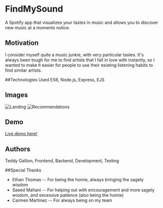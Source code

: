 # FindMySound

A Spotify app that visualizes your tastes in music and allows you to discover new music at a moments notice.

## Motivation
I consider myself quite a music junkie, with very particular tastes. It's always been tough for me to find artists that I fall in love with instantly, so I wanted to make it easier for people to use their existing listening habits to find similar artists.

##Technologies Used
ES6, Node.js, Express, EJS

## Images
![Landing](https://imgur.com/YDB60EJ.png)
![Recommendations](https://imgur.com/QPhtSb4.png)

## Demo
[Live demo here!](https://findmysound.herokuapp.com "Find My Sound")
## Authors

Teddy Gallion, Frontend, Backend, Development, Testing

##Special Thanks

- Ethan Thomas -- For being the homie, always bringing the sagely wisdom
- Saeed Mahani -- For helping out with encouragement and more sagely wisdom, and excessive patience (also being the homie)
- Carmen Martinez -- For always being on my team
